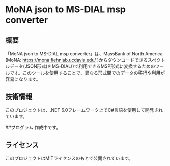 # MoNA json to MS-DIAL msp converter

## 概要
「MoNA json to MS-DIAL msp converter」は、MassBank of North America (MoNA: https://mona.fiehnlab.ucdavis.edu/ )からダウンロードできるスペクトルデータ(JSON形式)をMS-DIAL()で利用できるMSP形式に変換するためのツールです。このツールを使用することで、異なる形式間でのデータの移行や利用が容易になります。

## 技術情報
このプロジェクトは、.NET 6.0フレームワーク上でC#言語を使用して開発されています。

##プログラム
作成中です。

## ライセンス
このプロジェクトはMITライセンスのもとで公開されています。
